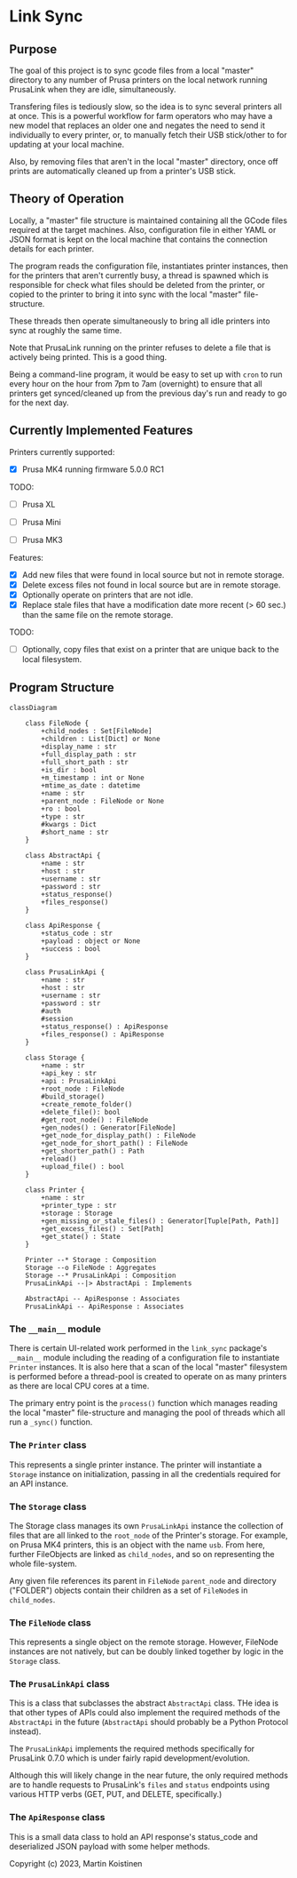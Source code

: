 # Link Sync

## Purpose

The goal of this project is to sync gcode files from a local "master" directory
to any number of Prusa printers on the local network running PrusaLink when
they are idle, simultaneously.

Transfering files is tediously slow, so the idea is to sync several printers
all at once. This is a powerful workflow for farm operators who may have a
new model that replaces an older one and negates the need to send it
individually to every printer, or, to manually fetch their USB stick/other
to for updating at your local machine.

Also, by removing files that aren't in the local "master" directory, once off
prints are automatically cleaned up from a printer's USB stick.


## Theory of Operation

Locally, a "master" file structure is maintained containing all the GCode files
required at the target machines. Also, configuration file in either YAML or
JSON format is kept on the local machine that contains the connection details
for each printer.

The program reads the configuration file, instantiates printer instances, then
for the printers that aren't currently busy, a thread is spawned which is
responsible for check what files should be deleted from the printer, or copied
to the printer to bring it into sync with the local "master" file-structure.

These threads then operate simultaneously to bring all idle printers into sync
at roughly the same time.

Note that PrusaLink running on the printer refuses to delete a file that is
actively being printed. This is a good thing.

Being a command-line program, it would be easy to set up with `cron` to run
every hour on the hour from 7pm to 7am (overnight) to ensure that all printers
get synced/cleaned up from the previous day's run and ready to go for the
next day.


## Currently Implemented Features

Printers currently supported:

- [x] Prusa MK4 running firmware 5.0.0 RC1

TODO:

- [ ] Prusa XL
- [ ] Prusa Mini
- [ ] Prusa MK3


Features:

- [x] Add new files that were found in local source but not in remote storage.
- [x] Delete excess files not found in local source but are in remote storage.
- [x] Optionally operate on printers that are not idle.
- [x] Replace stale files that have a modification date more recent (> 60 sec.)
      than the same file on the remote storage.

TODO:

- [ ] Optionally, copy files that exist on a printer that are unique back to
      the local filesystem.


## Program Structure

```mermaid
classDiagram

    class FileNode {
        +child_nodes : Set[FileNode]
        +children : List[Dict] or None
        +display_name : str
        +full_display_path : str
        +full_short_path : str
        +is_dir : bool
        +m_timestamp : int or None
        +mtime_as_date : datetime
        +name : str
        +parent_node : FileNode or None
        +ro : bool
        +type : str
        #kwargs : Dict
        #short_name : str
    }

    class AbstractApi {
        +name : str
        +host : str
        +username : str
        +password : str
        +status_response()
        +files_response()
    }

    class ApiResponse {
        +status_code : str
        +payload : object or None
        +success : bool
    }

    class PrusaLinkApi {
        +name : str
        +host : str
        +username : str
        +password : str
        #auth
        #session
        +status_response() : ApiResponse
        +files_response() : ApiResponse
    }

    class Storage {
        +name : str
        +api_key : str
        +api : PrusaLinkApi
        +root_node : FileNode
        #build_storage()
        +create_remote_folder()
        +delete_file(): bool
        #get_root_node() : FileNode
        +gen_nodes() : Generator[FileNode]
        +get_node_for_display_path() : FileNode
        +get_node_for_short_path() : FileNode
        +get_shorter_path() : Path
        +reload()
        +upload_file() : bool
    }

    class Printer {
        +name : str
        +printer_type : str
        +storage : Storage
        +gen_missing_or_stale_files() : Generator[Tuple[Path, Path]]
        +get_excess_files() : Set[Path]
        +get_state() : State
    }

    Printer --* Storage : Composition
    Storage --o FileNode : Aggregates
    Storage --* PrusaLinkApi : Composition
    PrusaLinkApi --|> AbstractApi : Implements

    AbstractApi -- ApiResponse : Associates
    PrusaLinkApi -- ApiResponse : Associates
```

### The `__main__` module

There is certain UI-related work performed in the `link_sync` package's
`__main__` module including the reading of a configuration file to instantiate
`Printer` instances. It is also here that a scan of the local "master"
filesystem is performed before a thread-pool is created to operate on as many
printers as there are local CPU cores at a time.

The primary entry point is the `process()` function which manages reading the
local "master" file-structure and managing the pool of threads which all run
a `_sync()` function.


### The `Printer` class

This represents a single printer instance. The printer will instantiate a
`Storage` instance on initialization, passing in all the credentials required
for an API instance.


### The `Storage` class

The Storage class manages its own `PrusaLinkApi` instance the collection of
files that are all linked to the `root_node` of the Printer's storage. For
example, on Prusa MK4 printers, this is an object with the name `usb`. From
here, further FileObjects are linked as `child_nodes`, and so on representing
the whole file-system.

Any given file references its parent in `FileNode` `parent_node` and
directory ("FOLDER") objects contain their children as a set of `FileNode`s
in `child_nodes`.


### The `FileNode` class

This represents a single object on the remote storage. However, FileNode
instances are not natively, but can be doubly linked together by logic in the
`Storage` class.


### The `PrusaLinkApi` class

This is a class that subclasses the abstract `AbstractApi` class. THe idea is
that other types of APIs could also implement the required methods of the
`AbstractApi` in the future (`AbstractApi` should probably be a Python
Protocol instead).

The `PrusaLinkApi` implements the required methods specifically for PrusaLink
0.7.0 which is under fairly rapid development/evolution.

Although this will likely change in the near future, the only required methods
are to handle requests to PrusaLink's `files` and `status` endpoints using
various HTTP verbs (GET, PUT, and DELETE, specifically.)


### The `ApiResponse` class

This is a small data class to hold an API response's status_code and
deserialized JSON payload with some helper methods.


Copyright (c) 2023, Martin Koistinen

